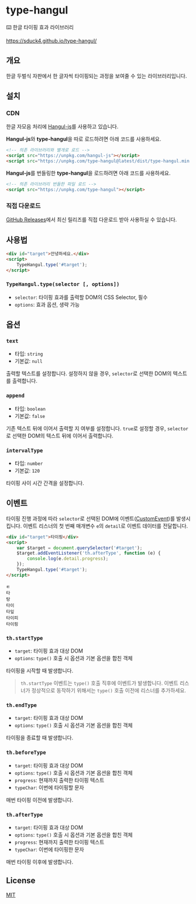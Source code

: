 # type-hangul

⌨️ 한글 타이핑 효과 라이브러리

https://sduck4.github.io/type-hangul/

## 개요

한글 두벌식 자판에서 한 글자씩 타이핑되는 과정을 보여줄 수 있는 라이브러리입니다.

## 설치

### CDN

한글 자모음 처리에 [Hangul-js](https://github.com/e-/Hangul.js)를 사용하고 있습니다.

**Hangul-js**와 **type-hangul**을 따로 로드하려면 아래 코드를 사용하세요.

```html
<!-- 의존 라이브러리와 별개로 로드 -->
<script src="https://unpkg.com/hangul-js"></script>
<script src="https://unpkg.com/type-hangul@latest/dist/type-hangul.min.js"></script>
```

**Hangul-js**를 번들링한 **type-hangul**을 로드하려면 아래 코드를 사용하세요.

```html
<!-- 의존 라이브러리 번들한 파일 로드 -->
<script src="https://unpkg.com/type-hangul"></script>
```

### 직접 다운로드

[GitHub Releases](https://github.com/SDuck4/type-hangul/releases)에서 최신 릴리즈를 직접 다운로드 받아 사용하실 수 있습니다.

## 사용법

```html
<div id="target">안녕하세요.</div>
<script>
    TypeHangul.type('#target');
</script>
```

### `TypeHangul.type(selector [, options])`

- `selector`: 타이핑 효과를 출력할 DOM의 CSS Selector, 필수
- `options`: 효과 옵션, 생략 가능

## 옵션

### `text`

- 타입: `string`
- 기본값: `null`

출력할 텍스트를 설정합니다. 설정하지 않을 경우, `selector`로 선택한 DOM의 텍스트를 출력합니다.

### `append`

- 타입: `boolean`
- 기본값: `false`

기존 텍스트 뒤에 이어서 출력할 지 여부를 설정합니다. `true`로 설정할 경우, `selector`로 선택한 DOM의 텍스트 뒤에 이어서 출력합니다.

### `intervalType`

- 타입: `number`
- 기본값: `120`

타이핑 사이 시간 간격을 설정합니다.

## 이벤트

타이핑 진행 과정에 따라 `selector`로 선택된 DOM에 이벤트([CustomEvent](https://developer.mozilla.org/ko/docs/Web/API/CustomEvent))를 발생시킵니다. 이벤트 리스너의 첫 번째 매개변수 `e`의 `detail`로 이벤트 데이터를 전달합니다.

```html
<div id="target">타이핑</div>
<script>
    var $target = document.querySelector('#target');
    $target.addEventListener('th.afterType', function (e) {
        console.log(e.detail.progress);
    });
    TypeHangul.type('#target');
</script>
```
```
ㅌ
타
탕
타이
타잎
타이피
타이핑
```

### `th.startType`

- `target`: 타이핑 효과 대상 DOM
- `options`: `type()` 호출 시 옵션과 기본 옵션을 합친 객체

타이핑을 시작할 때 발생합니다.

> `th.startType` 이벤트는 `type()` 호출 직후에 이벤트가 발생합니다. 이벤트 리스너가 정상적으로 동작하기 위해서는 `type()` 호출 이전에 리스너를 추가하세요.

### `th.endType`

- `target`: 타이핑 효과 대상 DOM
- `options`: `type()` 호출 시 옵션과 기본 옵션을 합친 객체

타이핑을 종료할 때 발생합니다.

### `th.beforeType`

- `target`: 타이핑 효과 대상 DOM
- `options`: `type()` 호출 시 옵션과 기본 옵션을 합친 객체
- `progress`: 현재까지 출력한 타이핑 텍스트
- `typeChar`: 이번에 타이핑할 문자

매번 타이핑 이전에 발생합니다.

### `th.afterType`

- `target`: 타이핑 효과 대상 DOM
- `options`: `type()` 호출 시 옵션과 기본 옵션을 합친 객체
- `progress`: 현재까지 출력한 타이핑 텍스트
- `typeChar`: 이번에 타이핑한 문자

매번 타이핑 이후에 발생합니다.

## License

[MIT](https://github.com/SDuck4/type-hangul/blob/master/LICENSE)
